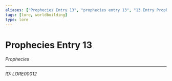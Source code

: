 ```yaml
---
aliases: ["Prophecies Entry 13", "prophecies entry 13", "13 Entry Prophecies"]
tags: [lore, worldbuilding]
type: lore
---
```


# Prophecies Entry 13

*Prophecies*

---
*ID: LORE00012*